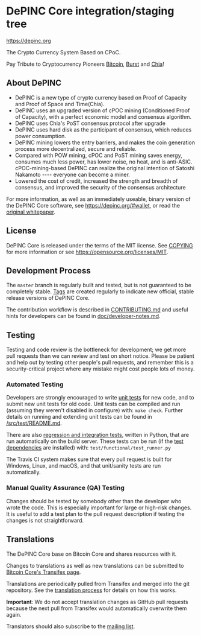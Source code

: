 DePINC Core integration/staging tree
=======================================

https://depinc.org

The Crypto Currency System Based on CPoC.

Pay Tribute to Cryptocurrency Pioneers [Bitcoin](https://bitcoincore.org),
[Burst](https://www.burst-coin.org) and [Chia](https://chia.net)!

About DePINC
---------------

- DePINC is a new type of crypto currency based on Proof of Capacity and Proof of Space and Time(Chia).
- DePINC uses an upgraded version of cPOC mining (Conditioned Proof of Capacity), with a perfect economic model and consensus algorithm.
- DePINC uses Chia's PoST consensus protocol after upgrade
- DePINC uses hard disk as the participant of consensus, which reduces power consumption.
- DePINC mining lowers the entry barriers, and makes the coin generation process more decentralized, secure and reliable.
- Compared with POW mining, cPOC and PoST mining saves energy, consumes much less power, has lower noise, no heat, and is anti-ASIC. cPOC-mining-based DePINC can realize the original intention of Satoshi Nakamoto ---- everyone can become a miner.
- Lowered the cost of credit, increased the strength and breadth of consensus, and improved the security of the consensus architecture

For more information, as well as an immediately useable, binary version of
the DePINC Core software, see https://depinc.org/#wallet, or read the
[original whitepaper](https://github.com/depinc/white-paper).

License
-------

DePINC Core is released under the terms of the MIT license. See [COPYING](COPYING) for more
information or see https://opensource.org/licenses/MIT.

Development Process
-------------------

The `master` branch is regularly built and tested, but is not guaranteed to be
completely stable. [Tags](https://github.com/depinc/depinc/tags) are created
regularly to indicate new official, stable release versions of DePINC Core.

The contribution workflow is described in [CONTRIBUTING.md](CONTRIBUTING.md)
and useful hints for developers can be found in [doc/developer-notes.md](doc/developer-notes.md).

Testing
-------

Testing and code review is the bottleneck for development; we get more pull
requests than we can review and test on short notice. Please be patient and help out by testing
other people's pull requests, and remember this is a security-critical project where any mistake might cost people
lots of money.

### Automated Testing

Developers are strongly encouraged to write [unit tests](src/test/README.md) for new code, and to
submit new unit tests for old code. Unit tests can be compiled and run
(assuming they weren't disabled in configure) with: `make check`. Further details on running
and extending unit tests can be found in [/src/test/README.md](/src/test/README.md).

There are also [regression and integration tests](/test), written
in Python, that are run automatically on the build server.
These tests can be run (if the [test dependencies](/test) are installed) with: `test/functional/test_runner.py`

The Travis CI system makes sure that every pull request is built for Windows, Linux, and macOS, and that unit/sanity tests are run automatically.

### Manual Quality Assurance (QA) Testing

Changes should be tested by somebody other than the developer who wrote the
code. This is especially important for large or high-risk changes. It is useful
to add a test plan to the pull request description if testing the changes is
not straightforward.

Translations
------------

The DePINC Core base on Bitcoin Core and shares resources with it.

Changes to translations as well as new translations can be submitted to
[Bitcoin Core's Transifex page](https://www.transifex.com/bitcoin/bitcoin/).

Translations are periodically pulled from Transifex and merged into the git repository. See the
[translation process](doc/translation_process.md) for details on how this works.

**Important**: We do not accept translation changes as GitHub pull requests because the next
pull from Transifex would automatically overwrite them again.

Translators should also subscribe to the [mailing list](https://groups.google.com/forum/#!forum/bitcoin-translators).
